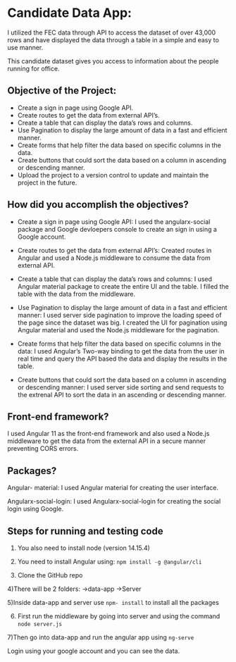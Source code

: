 # Candidate Data App: 

I utilized the FEC data through API to access the dataset of over 43,000 rows and have displayed the data through a table in a simple and easy to use manner.
 
This candidate dataset gives you access to information about the people running for office. 

## Objective of the Project:
* Create a sign in page using Google API.
* Create routes to get the data from external API’s.
* Create a table that can display the data’s rows and columns.
* Use Pagination to display the large amount of data in a fast and efficient manner.
* Create forms that help filter the data based on specific columns in the data.
* Create buttons that could sort the data based on a column in ascending or descending manner.
* Upload the project to a version control to update and maintain the project in the future.

## How did you accomplish the objectives?

* Create a sign in page using Google API:
I used the angularx-social package and Google devloepers console to create an sign in using a Google account.

* Create routes to get the data from external API’s:
Created routes in Angular and used a Node.js middleware to consume the data from external API. 

* Create a table that can display the data’s rows and columns:
I used Angular material package to create the entire UI and the table. I filled the table with the data from the middleware.

* Use Pagination to display the large amount of data in a fast and efficient manner:
I used server side pagination to improve the loading speed of the page  since the dataset was big. I created the UI for pagination using Angular material and used the Node.js middleware for the pagination.

* Create forms that help filter the data based on specific columns in the data:
I used Angular’s Two-way binding to get the data from the user in real time and query the API based the data and display the results in the table. 

* Create buttons that could sort the data based on a column in ascending or descending manner:
I used server side sorting and send requests to the extrenal API to sort the data in an ascending or descending manner.

## Front-end framework?
I used Angular 11 as the front-end framework and also used a Node.js middleware to get the data from the external API in a secure manner preventing CORS errors.

## Packages?
Angular- material:
I used Angular material for creating the user interface.

Angularx-social-login:
I used Angularx-social-login for creating the social login using Google.

## Steps for running and testing code

1) You also need to install node (version 14.15.4)

2) You need to install Angular using:
`npm install -g @angular/cli`

3) Clone the GitHub repo

4)There will be 2 folders:
->data-app
->Server

5)Inside data-app and server use `npm- install` to install all the packages

6) First run the middleware by going into server and using the command `node server.js`

7)Then go into data-app and run the angular app using `ng-serve`

Login using your google account and you can see the data.

